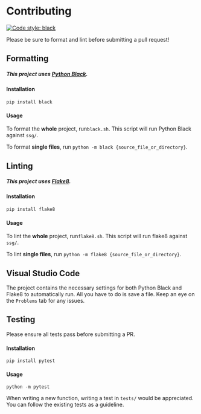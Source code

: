 # Contributing
[![Code style: black](https://img.shields.io/badge/code%20style-black-000000.svg)](https://github.com/psf/black)

Please be sure to format and lint before submitting a pull request!

## Formatting

##### This project uses [Python Black](https://pypi.org/project/black/).
#### Installation

`pip install black`

#### Usage

To format the **whole** project, run`black.sh`. This script will run Python Black against `ssg/`.

To format **single files**, run `python -m black {source_file_or_directory}`.

## Linting
##### This project uses [Flake8](https://flake8.pycqa.org/en/latest/index.html).

#### Installation

`pip install flake8`

#### Usage

To lint the **whole** project, run`flake8.sh`. This script will run flake8 against `ssg/`.

To lint **single files**, run `python -m flake8 {source_file_or_directory}`.

## Visual Studio Code
The project contains the necessary settings for both Python Black and Flake8 to automatically run. All you have to do is save a file. Keep an eye on the `Problems` tab for any issues.

## Testing
Please ensure all tests pass before submitting a PR.

#### Installation
`pip install pytest`

#### Usage
`python -m pytest`

When writing a new function, writing a test in `tests/` would be appreciated. You can follow the existing tests as a guideline.
